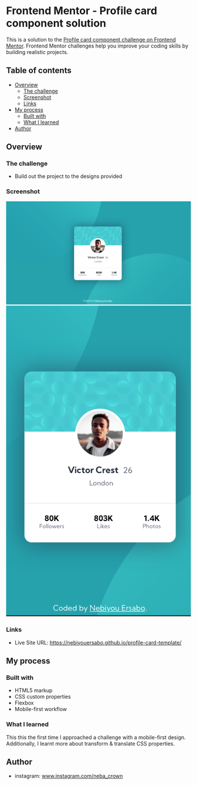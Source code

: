 # Frontend Mentor - Profile card component solution

This is a solution to the [Profile card component challenge on Frontend Mentor](https://www.frontendmentor.io/challenges/profile-card-component-cfArpWshJ). Frontend Mentor challenges help you improve your coding skills by building realistic projects. 

## Table of contents

- [Overview](#overview)
  - [The challenge](#the-challenge)
  - [Screenshot](#screenshot)
  - [Links](#links)
- [My process](#my-process)
  - [Built with](#built-with)
  - [What I learned](#what-i-learned)
- [Author](#author)


## Overview

### The challenge

- Build out the project to the designs provided

### Screenshot

![](./Desktop_design.png)
![](./Mobile_design.png)

### Links

- Live Site URL: https://nebiyouersabo.github.io/profile-card-template/

## My process

### Built with

- HTML5 markup
- CSS custom properties
- Flexbox
- Mobile-first workflow


### What I learned
This this the first time I approached a challenge with a mobile-first design. Additionally, I learnt more about transform & translate CSS properties.


## Author
- instagram: www.instagram.com/neba_crown
